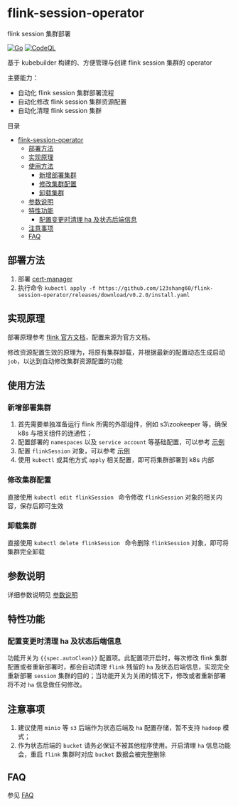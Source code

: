 # flink-session-operator
flink session 集群部署

[![Go](https://github.com/123shang60/flink-session-operator/actions/workflows/go.yml/badge.svg?branch=main)](https://github.com/123shang60/flink-session-operator/actions/workflows/go.yml)
[![CodeQL](https://github.com/123shang60/flink-session-operator/actions/workflows/codeql-analysis.yml/badge.svg?branch=main)](https://github.com/123shang60/flink-session-operator/actions/workflows/codeql-analysis.yml)

基于 kubebuilder 构建的、方便管理与创建 flink session 集群的 operator

主要能力：

- 自动化 flink session 集群部署流程
- 自动化修改 flink session 集群资源配置
- 自动化清理 flink session 集群

目录

- [flink-session-operator](#flink-session-operator)
  - [部署方法](#部署方法)
  - [实现原理](#实现原理)
  - [使用方法](#使用方法)
    - [新增部署集群](#新增部署集群)
    - [修改集群配置](#修改集群配置)
    - [卸载集群](#卸载集群)
  - [参数说明](#参数说明)
  - [特性功能](#特性功能)
    - [配置变更时清理 ha 及状态后端信息](#配置变更时清理-ha-及状态后端信息)
  - [注意事项](#注意事项)
  - [FAQ](#faq)

## 部署方法

1. 部署 [cert-manager](https://cert-manager.io/docs/installation/)
2. 执行命令  `kubectl apply -f https://github.com/123shang60/flink-session-operator/releases/download/v0.2.0/install.yaml`

## 实现原理

部署原理参考 [flink 官方文档](https://nightlies.apache.org/flink/flink-docs-release-1.14/docs/deployment/resource-providers/native_kubernetes/)，配置来源为官方文档。

修改资源配置生效的原理为，将原有集群卸载，并根据最新的配置动态生成启动 `job`，以达到自动修改集群资源配置的功能

## 使用方法

### 新增部署集群

1. 首先需要单独准备运行 flink 所需的外部组件，例如 s3\zookeeper 等，确保 k8s 与相关组件的连通性；
2. 配置部署的 `namespaces` 以及 `service account` 等基础配置，可以参考 [示例](./config/samples/rbac.yaml)
3. 配置 `flinkSession` 对象，可以参考 [示例](./config/samples/flink_v1_flinksession.yaml)
4. 使用 `kubectl`  或其他方式 `apply` 相关配置，即可将集群部署到 k8s 内部

### 修改集群配置

直接使用 `kubectl edit flinkSession ` 命令修改 `flinkSession` 对象的相关内容，保存后即可生效

### 卸载集群

直接使用 `kubectl delete flinkSession ` 命令删除 `flinkSession` 对象，即可将集群完全卸载

## 参数说明

详细参数说明见 [参数说明](./doc/param.md)

## 特性功能

### 配置变更时清理 ha 及状态后端信息

功能开关为 `{{spec.autoClean}}` 配置项。此配置项开启时，每次修改 flink 集群配置或者重新部署时，都会自动清理 `flink` 残留的 `ha` 及状态后端信息，实现完全重新部署 `session` 集群的目的；当功能开关为关闭的情况下，修改或者重新部署将不对 `ha` 信息做任何修改。

## 注意事项

1. 建议使用 `minio` 等 `s3` 后端作为状态后端及 `ha` 配置存储，暂不支持 `hadoop` 模式；
2. 作为状态后端的 `bucket` 请务必保证不被其他程序使用。开启清理 `ha` 信息功能会，重启 `flink` 集群时对应 `bucket` 数据会被完整删除

## FAQ

参见 [FAQ](./doc/faq.md)